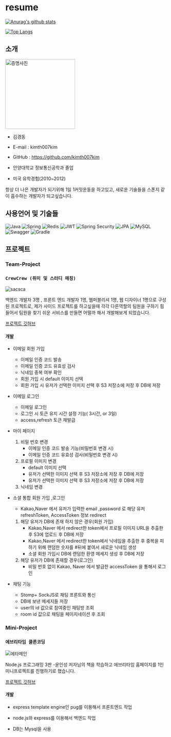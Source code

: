 # resume

[![Anurag's github stats](https://github-readme-stats.vercel.app/api?username=kimth007kim)](https://github.com/anuraghazra/github-readme-stats)

[![Top Langs](https://github-readme-stats.vercel.app/api/top-langs/?username=kimth007kim&layout=compact&hide=css,html,pug,Assembly,Scilab)](https://github.com/anuraghazra/github-readme-stats)

## 소개

<img width="217" alt="증명사진" src="https://user-images.githubusercontent.com/48907339/101289048-48c59180-383d-11eb-8dbb-4e93dd4e09f8.png">

- 김경동
- E-mail : kimth007kim
- GitHub : https://github.com/kimth007kim

- 안양대학교 정보통신공학과 졸업
- 미국 유학경험(2010~2012)

항상 더 나은 개발자가 되기위해 1일 1커밋운동을 하고있고, 새로운 기술들을 스폰지 같이 흡수하는 개발자가 되고싶습니다.


## 사용언어 및 기술들

![Java](https://img.shields.io/badge/java-%23ED8B00.svg?style=for-the-badge&logo=java&logoColor=white)
![Spring](https://img.shields.io/badge/spring-%236DB33F.svg?style=for-the-badge&logo=spring&logoColor=white)
![Redis](https://img.shields.io/badge/redis-%23DD0031.svg?style=for-the-badge&logo=redis&logoColor=white)
![JWT](https://img.shields.io/badge/JWT-black?style=for-the-badge&logo=JSON%20web%20tokens)
![Spring Security](https://img.shields.io/badge/spring--security-%236DB33F.svg?style=for-the-badge&logo=spring&logoColor=white)
![JPA](https://img.shields.io/badge/JPA-green?style=for-the-badge&logo=)
![MySQL](https://img.shields.io/badge/mysql-%2300f.svg?style=for-the-badge&logo=mysql&logoColor=white)
![Swagger](https://img.shields.io/badge/-Swagger-%23Clojure?style=for-the-badge&logo=swagger&logoColor=white)
![Gradle](https://img.shields.io/badge/Gradle-02303A.svg?style=for-the-badge&logo=Gradle&logoColor=white)

## 프로젝트

### Team-Project

### `CrewCrew (취미 및 스터디 매칭) `

![sacsca](https://user-images.githubusercontent.com/48907339/190577512-9d7a278e-62e2-41fa-8950-08726d41b9bc.jpg)

백엔드 개발자 3명 , 프론트 엔드 개발자 1명, 웹퍼블리셔 1명, 웹 디자이너 1명으로 구성된 프로젝트로,
제가 사이드 프로젝트를 하고싶을때 각각 다른역할의 팀원을 구하기 힘들어서 팀원을 찾기 쉬운 서비스를 만들면 어떨까 해서 개발해보게 되었습니다.

[프로젝트 깃허브](https://github.com/kimth007kim/crewcrew)

#### 개발

- 이메일 회원 가입
    - 이메일 인증 코드 발송
    - 이메일 인증 코드 유효성 검사
    - 닉네임 중복 여부 확인
    - 회원 가입 시 default 이미지 선택
    - 회원 가입 시 유저가 선택한 이미지 선택 후 S3 저장소에 저장 후 DB에 저장
- 이메일 로그인
    - 이메일 로그인
    - 로그인 시 토큰 유지 시간 설정 기능( 3시간, or 3일)
    - access,refresh 토큰 재발급
- 마이 페이지
    1. 비밀 번호 변경
        - 이메일  인증 코드 발송 기능(비밀번호 변경 시)
        - 이메일 인증 코드 유효성 검사(비밀번호 변경 시)
    2. 프로필 이미지 변경
        - default 이미지 선택
        - 유저가 선택한 이미지 선택 후 S3 저장소에 저장 후 DB에 저장
        - 유저가 선택한 이미지 선택 후 S3 저장소에 저장 후 DB에 저장
    3. 닉네임 변경

- 소셜 통합 회원 가입 ,로그인
    - Kakao,Naver 에서 유저가 입력한 email ,password 로  해당 유저 refreshToken, AccessToken 정보 redirect
    1. 해당 유저가 DB에 존재 하지 않은 경우(회원 가입)
        - Kakao,Naver 에서 redirect한 token에서 프로필 이미지 URL을 추출한 후 S3에 업로드 후 DB에 저장
        - Kakao,Naver 에서 redirect한 token에서 닉네임을 추출한 후 중복을 피하기 위해 랜덤한 숫자를 #뒤에 붙여서 새로운 닉네임 생성
        - 소셜 회원 가입시 DB에 랜덤한 환영 메세지 생성 후 DB에 저장
    2. 해당 유저가 DB에 존재할 경우(로그인)
        - 비밀 번호 없이 Kakao, Naver 에서 발급한 accessToken 을 통해서 로그인

- 채팅 기능
    - Stomp+ SockJS로 채팅 프론트와 통신
    - DB에 보낸 메세지들 저장
    - user의 id 값으로 참여중인 채팅방 조회
    - room id 값으로 채팅을 페이지네이션 후 조회



### Mini-Project

### `에브리타임 클론코딩`


![에타메인](https://user-images.githubusercontent.com/48907339/101289117-d43f2280-383d-11eb-8857-89062e08ce32.PNG)

Node.js 프로그래밍 3판 -윤인성 저자님의 책을 학습하고 에브리타임 홈페이지를 1인 미니프로젝트를 진행하기로 했습니다.

[프로젝트 깃허브](https://github.com/kimth007kim/everyTime_clone_nodejs)

#### 개발

- express template engine인 pug를 이용해서 프론트엔드 작업

- node.js와 express를 이용해서 백엔드 작업

- DB는 Mysql을 사용
